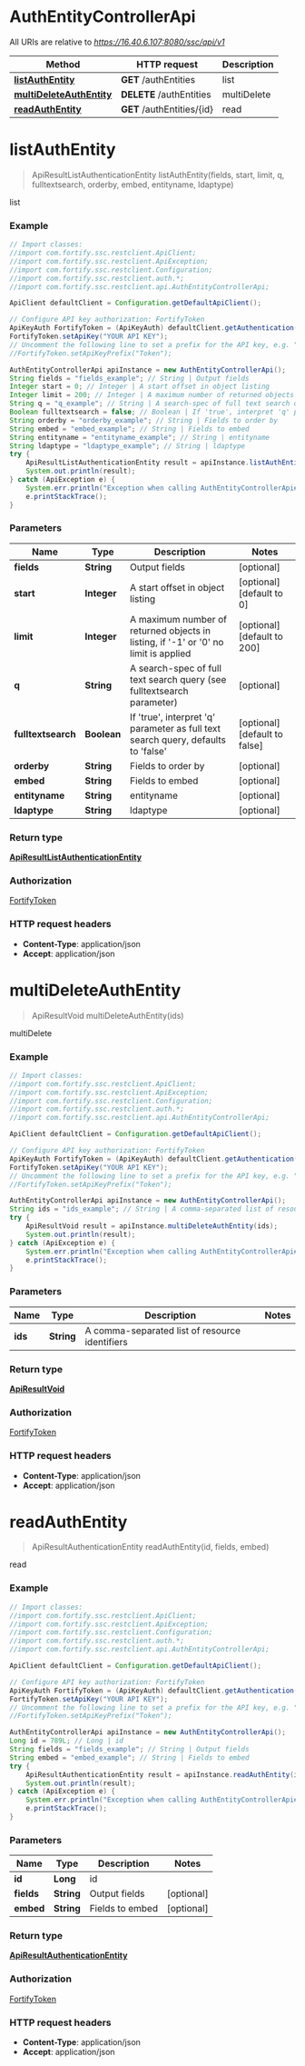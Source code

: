 # AuthEntityControllerApi

All URIs are relative to *https://16.40.6.107:8080/ssc/api/v1*

Method | HTTP request | Description
------------- | ------------- | -------------
[**listAuthEntity**](AuthEntityControllerApi.md#listAuthEntity) | **GET** /authEntities | list
[**multiDeleteAuthEntity**](AuthEntityControllerApi.md#multiDeleteAuthEntity) | **DELETE** /authEntities | multiDelete
[**readAuthEntity**](AuthEntityControllerApi.md#readAuthEntity) | **GET** /authEntities/{id} | read


<a name="listAuthEntity"></a>
# **listAuthEntity**
> ApiResultListAuthenticationEntity listAuthEntity(fields, start, limit, q, fulltextsearch, orderby, embed, entityname, ldaptype)

list

### Example
```java
// Import classes:
//import com.fortify.ssc.restclient.ApiClient;
//import com.fortify.ssc.restclient.ApiException;
//import com.fortify.ssc.restclient.Configuration;
//import com.fortify.ssc.restclient.auth.*;
//import com.fortify.ssc.restclient.api.AuthEntityControllerApi;

ApiClient defaultClient = Configuration.getDefaultApiClient();

// Configure API key authorization: FortifyToken
ApiKeyAuth FortifyToken = (ApiKeyAuth) defaultClient.getAuthentication("FortifyToken");
FortifyToken.setApiKey("YOUR API KEY");
// Uncomment the following line to set a prefix for the API key, e.g. "Token" (defaults to null)
//FortifyToken.setApiKeyPrefix("Token");

AuthEntityControllerApi apiInstance = new AuthEntityControllerApi();
String fields = "fields_example"; // String | Output fields
Integer start = 0; // Integer | A start offset in object listing
Integer limit = 200; // Integer | A maximum number of returned objects in listing, if '-1' or '0' no limit is applied
String q = "q_example"; // String | A search-spec of full text search query (see fulltextsearch parameter)
Boolean fulltextsearch = false; // Boolean | If 'true', interpret 'q' parameter as full text search query, defaults to 'false'
String orderby = "orderby_example"; // String | Fields to order by
String embed = "embed_example"; // String | Fields to embed
String entityname = "entityname_example"; // String | entityname
String ldaptype = "ldaptype_example"; // String | ldaptype
try {
    ApiResultListAuthenticationEntity result = apiInstance.listAuthEntity(fields, start, limit, q, fulltextsearch, orderby, embed, entityname, ldaptype);
    System.out.println(result);
} catch (ApiException e) {
    System.err.println("Exception when calling AuthEntityControllerApi#listAuthEntity");
    e.printStackTrace();
}
```

### Parameters

Name | Type | Description  | Notes
------------- | ------------- | ------------- | -------------
 **fields** | **String**| Output fields | [optional]
 **start** | **Integer**| A start offset in object listing | [optional] [default to 0]
 **limit** | **Integer**| A maximum number of returned objects in listing, if &#39;-1&#39; or &#39;0&#39; no limit is applied | [optional] [default to 200]
 **q** | **String**| A search-spec of full text search query (see fulltextsearch parameter) | [optional]
 **fulltextsearch** | **Boolean**| If &#39;true&#39;, interpret &#39;q&#39; parameter as full text search query, defaults to &#39;false&#39; | [optional] [default to false]
 **orderby** | **String**| Fields to order by | [optional]
 **embed** | **String**| Fields to embed | [optional]
 **entityname** | **String**| entityname | [optional]
 **ldaptype** | **String**| ldaptype | [optional]

### Return type

[**ApiResultListAuthenticationEntity**](ApiResultListAuthenticationEntity.md)

### Authorization

[FortifyToken](../README.md#FortifyToken)

### HTTP request headers

 - **Content-Type**: application/json
 - **Accept**: application/json

<a name="multiDeleteAuthEntity"></a>
# **multiDeleteAuthEntity**
> ApiResultVoid multiDeleteAuthEntity(ids)

multiDelete

### Example
```java
// Import classes:
//import com.fortify.ssc.restclient.ApiClient;
//import com.fortify.ssc.restclient.ApiException;
//import com.fortify.ssc.restclient.Configuration;
//import com.fortify.ssc.restclient.auth.*;
//import com.fortify.ssc.restclient.api.AuthEntityControllerApi;

ApiClient defaultClient = Configuration.getDefaultApiClient();

// Configure API key authorization: FortifyToken
ApiKeyAuth FortifyToken = (ApiKeyAuth) defaultClient.getAuthentication("FortifyToken");
FortifyToken.setApiKey("YOUR API KEY");
// Uncomment the following line to set a prefix for the API key, e.g. "Token" (defaults to null)
//FortifyToken.setApiKeyPrefix("Token");

AuthEntityControllerApi apiInstance = new AuthEntityControllerApi();
String ids = "ids_example"; // String | A comma-separated list of resource identifiers
try {
    ApiResultVoid result = apiInstance.multiDeleteAuthEntity(ids);
    System.out.println(result);
} catch (ApiException e) {
    System.err.println("Exception when calling AuthEntityControllerApi#multiDeleteAuthEntity");
    e.printStackTrace();
}
```

### Parameters

Name | Type | Description  | Notes
------------- | ------------- | ------------- | -------------
 **ids** | **String**| A comma-separated list of resource identifiers |

### Return type

[**ApiResultVoid**](ApiResultVoid.md)

### Authorization

[FortifyToken](../README.md#FortifyToken)

### HTTP request headers

 - **Content-Type**: application/json
 - **Accept**: application/json

<a name="readAuthEntity"></a>
# **readAuthEntity**
> ApiResultAuthenticationEntity readAuthEntity(id, fields, embed)

read

### Example
```java
// Import classes:
//import com.fortify.ssc.restclient.ApiClient;
//import com.fortify.ssc.restclient.ApiException;
//import com.fortify.ssc.restclient.Configuration;
//import com.fortify.ssc.restclient.auth.*;
//import com.fortify.ssc.restclient.api.AuthEntityControllerApi;

ApiClient defaultClient = Configuration.getDefaultApiClient();

// Configure API key authorization: FortifyToken
ApiKeyAuth FortifyToken = (ApiKeyAuth) defaultClient.getAuthentication("FortifyToken");
FortifyToken.setApiKey("YOUR API KEY");
// Uncomment the following line to set a prefix for the API key, e.g. "Token" (defaults to null)
//FortifyToken.setApiKeyPrefix("Token");

AuthEntityControllerApi apiInstance = new AuthEntityControllerApi();
Long id = 789L; // Long | id
String fields = "fields_example"; // String | Output fields
String embed = "embed_example"; // String | Fields to embed
try {
    ApiResultAuthenticationEntity result = apiInstance.readAuthEntity(id, fields, embed);
    System.out.println(result);
} catch (ApiException e) {
    System.err.println("Exception when calling AuthEntityControllerApi#readAuthEntity");
    e.printStackTrace();
}
```

### Parameters

Name | Type | Description  | Notes
------------- | ------------- | ------------- | -------------
 **id** | **Long**| id |
 **fields** | **String**| Output fields | [optional]
 **embed** | **String**| Fields to embed | [optional]

### Return type

[**ApiResultAuthenticationEntity**](ApiResultAuthenticationEntity.md)

### Authorization

[FortifyToken](../README.md#FortifyToken)

### HTTP request headers

 - **Content-Type**: application/json
 - **Accept**: application/json

